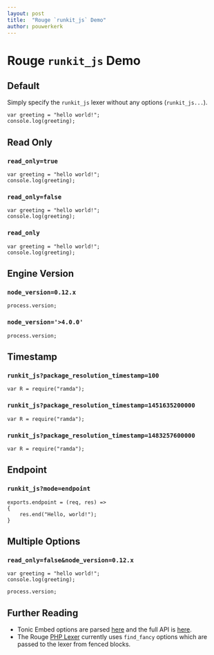 ```yaml
---
layout: post
title:  "Rouge `runkit_js` Demo"
author: pouwerkerk
---
```


# Rouge `runkit_js` Demo

## Default

Simply specify the `runkit_js` lexer without any options (`runkit_js...`).

```runkit_js
var greeting = "hello world!";
console.log(greeting);
```

## Read Only

### `read_only=true`

```runkit_js?read_only=true
var greeting = "hello world!";
console.log(greeting);
```

### `read_only=false`

```runkit_js?read_only=1
var greeting = "hello world!";
console.log(greeting);
```

### `read_only`

```runkit_js?read_only
var greeting = "hello world!";
console.log(greeting);
```

## Engine Version

### `node_version=0.12.x`

```runkit_js?node_version=0.12.x
process.version;
```

### `node_version='>4.0.0'`

```runkit_js?node_version=>4.0.0
process.version;
```

## Timestamp

### `runkit_js?package_resolution_timestamp=100`

```runkit_js?package_resolution_timestamp=100
var R = require("ramda");
```

### `runkit_js?package_resolution_timestamp=1451635200000`

```runkit_js?package_resolution_timestamp=1451635200000
var R = require("ramda");
```

### `runkit_js?package_resolution_timestamp=1483257600000`

```runkit_js?package_resolution_timestamp=1483257600000
var R = require("ramda");
```

## Endpoint

### `runkit_js?mode=endpoint`
```runkit_js?mode=endpoint
exports.endpoint = (req, res) =>
{
    res.end("Hello, world!");
}
```

## Multiple Options

### `read_only=false&node_version=0.12.x`

```runkit_js?read_only=false&node_version=0.12.x
var greeting = "hello world!";
console.log(greeting);

process.version;
```

## Further Reading
* Tonic Embed options are parsed [here](https://github.com/njudah/tonic/blob/8f13dfd0959b1caf4a10ba59e1ab8b2c69b9cbf7/app/components/embed.js#L71-L72) and the full API is [here](https://tonicdev.com/docs/embed).
* The Rouge [PHP Lexer](https://github.com/jneen/rouge/blob/master/lib/rouge/lexers/php.rb) currently uses `find_fancy` options which are passed to the lexer from fenced blocks.

